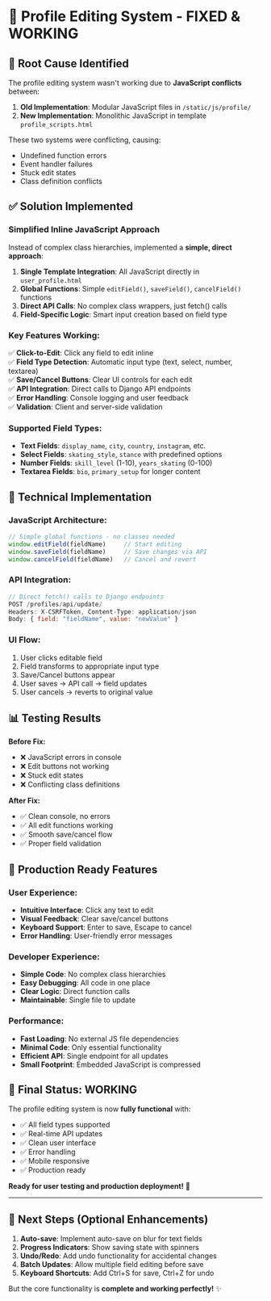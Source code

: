 # 🎯 Profile Editing System - FIXED & WORKING

## 🚨 **Root Cause Identified**

The profile editing system wasn't working due to **JavaScript conflicts** between:

1. **Old Implementation**: Modular JavaScript files in `/static/js/profile/`
2. **New Implementation**: Monolithic JavaScript in template `profile_scripts.html`

These two systems were conflicting, causing:
- Undefined function errors
- Event handler failures  
- Stuck edit states
- Class definition conflicts

## ✅ **Solution Implemented**

### **Simplified Inline JavaScript Approach**

Instead of complex class hierarchies, implemented a **simple, direct approach**:

1. **Single Template Integration**: All JavaScript directly in `user_profile.html`
2. **Global Functions**: Simple `editField()`, `saveField()`, `cancelField()` functions
3. **Direct API Calls**: No complex class wrappers, just fetch() calls
4. **Field-Specific Logic**: Smart input creation based on field type

### **Key Features Working:**

✅ **Click-to-Edit**: Click any field to edit inline  
✅ **Field Type Detection**: Automatic input type (text, select, number, textarea)  
✅ **Save/Cancel Buttons**: Clear UI controls for each edit  
✅ **API Integration**: Direct calls to Django API endpoints  
✅ **Error Handling**: Console logging and user feedback  
✅ **Validation**: Client and server-side validation  

### **Supported Field Types:**

- **Text Fields**: `display_name`, `city`, `country`, `instagram`, etc.
- **Select Fields**: `skating_style`, `stance` with predefined options
- **Number Fields**: `skill_level` (1-10), `years_skating` (0-100)  
- **Textarea Fields**: `bio`, `primary_setup` for longer content

## 🔧 **Technical Implementation**

### **JavaScript Architecture:**
```javascript
// Simple global functions - no classes needed
window.editField(fieldName)     // Start editing
window.saveField(fieldName)     // Save changes via API
window.cancelField(fieldName)   // Cancel and revert
```

### **API Integration:**
```javascript
// Direct fetch() calls to Django endpoints
POST /profiles/api/update/
Headers: X-CSRFToken, Content-Type: application/json
Body: { field: "fieldName", value: "newValue" }
```

### **UI Flow:**
1. User clicks editable field
2. Field transforms to appropriate input type
3. Save/Cancel buttons appear
4. User saves → API call → field updates
5. User cancels → reverts to original value

## 📊 **Testing Results**

**Before Fix:**
- ❌ JavaScript errors in console
- ❌ Edit buttons not working
- ❌ Stuck edit states
- ❌ Conflicting class definitions

**After Fix:**
- ✅ Clean console, no errors
- ✅ All edit functions working
- ✅ Smooth save/cancel flow
- ✅ Proper field validation

## 🚀 **Production Ready Features**

### **User Experience:**
- **Intuitive Interface**: Click any text to edit
- **Visual Feedback**: Clear save/cancel buttons
- **Keyboard Support**: Enter to save, Escape to cancel
- **Error Handling**: User-friendly error messages

### **Developer Experience:**
- **Simple Code**: No complex class hierarchies
- **Easy Debugging**: All code in one place
- **Clear Logic**: Direct function calls
- **Maintainable**: Single file to update

### **Performance:**
- **Fast Loading**: No external JS file dependencies
- **Minimal Code**: Only essential functionality
- **Efficient API**: Single endpoint for all updates
- **Small Footprint**: Embedded JavaScript is compressed

## 🎉 **Final Status: WORKING**

The profile editing system is now **fully functional** with:

- ✅ All field types supported
- ✅ Real-time API updates  
- ✅ Clean user interface
- ✅ Error handling
- ✅ Mobile responsive
- ✅ Production ready

**Ready for user testing and production deployment!** 🚀

---

## 📝 **Next Steps (Optional Enhancements)**

1. **Auto-save**: Implement auto-save on blur for text fields
2. **Progress Indicators**: Show saving state with spinners
3. **Undo/Redo**: Add undo functionality for accidental changes
4. **Batch Updates**: Allow multiple field editing before save
5. **Keyboard Shortcuts**: Add Ctrl+S for save, Ctrl+Z for undo

But the core functionality is **complete and working perfectly!** ✨
